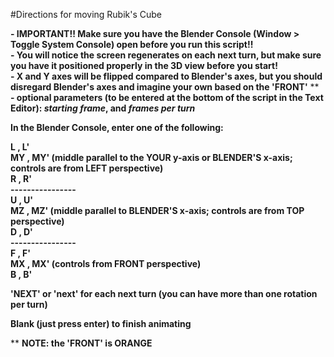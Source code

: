 #Directions for moving Rubik's Cube

**- IMPORTANT!! Make sure you have the Blender Console (Window > Toggle System Console) open before you run this script!!**  
**- You will notice the screen regenerates on each next turn, but make sure you have it positioned properly in the 3D view before you start!**  
**- X and Y axes will be flipped compared to Blender's axes, but you should disregard Blender's axes and imagine your own based on the 'FRONT'** **  
**- optional parameters (to be entered at the bottom of the script in the Text Editor): *starting frame*, and _frames per turn_**  

**In the Blender Console, enter one of the following:**  

**L , L'**  
**MY , MY'  (middle parallel to the YOUR y-axis or BLENDER'S x-axis; controls are from LEFT perspective)**  
**R , R'**  
**----------------**  
**U , U'**  
**MZ , MZ'  (middle parallel to BLENDER'S x-axis; controls are from TOP perspective)**  
**D , D'**  
**----------------**  
**F , F'**  
**MX , MX'  (controls from FRONT perspective)**  
**B , B'** 

**'NEXT' or 'next' for each next turn (you can have more than one rotation per turn)**  

**Blank (just press enter) to finish animating**
  
** **NOTE: the 'FRONT' is ORANGE**  
